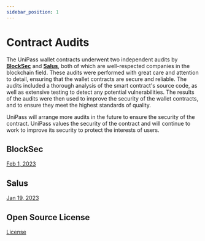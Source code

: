 ```yaml
---
sidebar_position: 1
---
```


# Contract Audits

The UniPass wallet contracts underwent two independent audits by **[BlockSec](https://blocksec.com/)** and **[Salus](https://salusec.io/)**, both of which are well-respected companies in the blockchain field. These audits were performed with great care and attention to detail, ensuring that the wallet contracts are secure and reliable. The audits included a thorough analysis of the smart contract's source code, as well as extensive testing to detect any potential vulnerabilities. The results of the audits were then used to improve the security of the wallet contracts, and to ensure they meet the highest standards of quality.

UniPass will arrange more audits in the future to ensure the security of the contract. UniPass values the security of the contract and will continue to work to improve its security to protect the interests of users.

## BlockSec
[Feb 1, 2023](https://github.com/UniPassID/Unipass-Wallet-Contract/blob/main/audits/blocksec_unipass_wallet_signed_v2.1.pdf)

## Salus
[Jan 19, 2023](https://github.com/UniPassID/Unipass-Wallet-Contract/blob/main/audits/salus_unipass_audit_report_2023-01-19.pdf)

## Open Source License
[License](https://github.com/UniPassID/Unipass-Wallet-Contract/blob/main/LICENSE)
